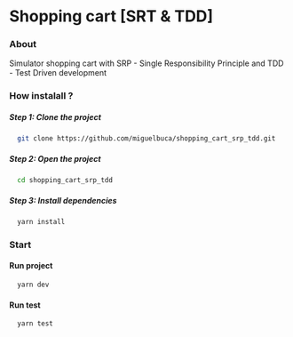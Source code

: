 # Shopping cart [SRT & TDD]

### About

Simulator shopping cart with SRP - Single Responsibility Principle and TDD - Test Driven development

### How instalall ?

##### Step 1: Clone the project

```bash
  git clone https://github.com/miguelbuca/shopping_cart_srp_tdd.git
```
##### Step 2: Open the project

```bash
  cd shopping_cart_srp_tdd
```

##### Step 3: Install dependencies

```bash
  yarn install
```

### Start

#### Run project

```bash
  yarn dev
```

#### Run test

```bash
  yarn test
```

